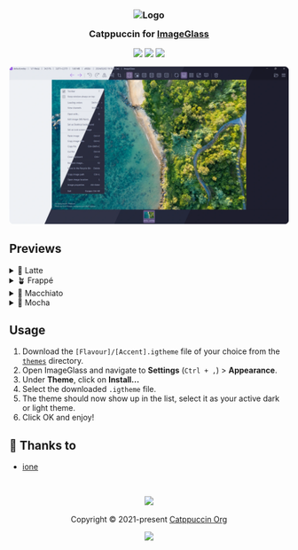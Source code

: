 <h3 align="center">
	<img src="https://raw.githubusercontent.com/catppuccin/catppuccin/main/assets/logos/exports/1544x1544_circle.png" width="100" alt="Logo"/><br/>
	<img src="https://raw.githubusercontent.com/catppuccin/catppuccin/main/assets/misc/transparent.png" height="30" width="0px"/>
	Catppuccin for <a href="https://imageglass.org/">ImageGlass</a>
	<img src="https://raw.githubusercontent.com/catppuccin/catppuccin/main/assets/misc/transparent.png" height="30" width="0px"/>
</h3>

<p align="center">
	<a href="https://github.com/DaNubCoding/imageglass/stargazers"><img src="https://img.shields.io/github/stars/DaNubCoding/imageglass?colorA=363a4f&colorB=b7bdf8&style=for-the-badge"></a>
	<a href="https://github.com/DaNubCoding/imageglass/issues"><img src="https://img.shields.io/github/issues/DaNubCoding/imageglass?colorA=363a4f&colorB=f5a97f&style=for-the-badge"></a>
	<a href="https://github.com/DaNubCoding/imageglass/contributors"><img src="https://img.shields.io/github/contributors/DaNubCoding/imageglass?colorA=363a4f&colorB=a6da95&style=for-the-badge"></a>
</p>

<p align="center">
	<img src="./assets/preview.webp"/>
</p>

## Previews

<details>
<summary>🌻 Latte</summary>
<img src="./assets/latte.webp"/>
</details>
<details>
<summary>🪴 Frappé</summary>
<img src="./assets/frappe.webp"/>
</details>
<details>
<summary>🌺 Macchiato</summary>
<img src="./assets/macchiato.webp"/>
</details>
<details>
<summary>🌿 Mocha</summary>
<img src="./assets/mocha.webp"/>
</details>

## Usage

1. Download the `[Flavour]/[Accent].igtheme` file of your choice from the [`themes`](./themes/) directory.
2. Open ImageGlass and navigate to **Settings** (`Ctrl + ,`) > **Appearance**.
3. Under **Theme**, click on **Install...**
4. Select the downloaded `.igtheme` file.
5. The theme should now show up in the list, select it as your active dark or light theme.
6. Click OK and enjoy!

## 💝 Thanks to

- [ione](https://github.com/cat-ione)

&nbsp;

<p align="center">
	<img src="https://raw.githubusercontent.com/catppuccin/catppuccin/main/assets/footers/gray0_ctp_on_line.svg?sanitize=true" />
</p>

<p align="center">
	Copyright &copy; 2021-present <a href="https://github.com/catppuccin" target="_blank">Catppuccin Org</a>
</p>

<p align="center">
	<a href="https://github.com/catppuccin/catppuccin/blob/main/LICENSE"><img src="https://img.shields.io/static/v1.svg?style=for-the-badge&label=License&message=MIT&logoColor=d9e0ee&colorA=363a4f&colorB=b7bdf8"/></a>
</p>
